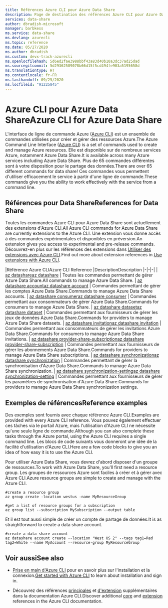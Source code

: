 ```yaml
---
title: Références Azure CLI pour Azure Data Share
description: Page de destination des références Azure CLI pour Azure Data Share
services: data-share
author: dbradish-microsoft
manager: barbkess
ms.service: data-share
ms.devlang: azurecli
ms.topic: reference
ms.date: 05/27/2020
ms.author: dbradish
ms.custom: devx-track-azurecli
ms.openlocfilehash: 5d6ed2fae3988bbf43a83d40b10a3dc37ad25dad
ms.sourcegitcommit: 5d29362589078b66d15f5cd494fe903a5195658d
ms.translationtype: HT
ms.contentlocale: fr-FR
ms.lasthandoff: 09/25/2020
ms.locfileid: "91225845"
---
```

# <a name="azure-cli-for-azure-data-share"></a><span data-ttu-id="63928-103">Azure CLI pour Azure Data Share</span><span class="sxs-lookup"><span data-stu-id="63928-103">Azure CLI for Azure Data Share</span></span>

<span data-ttu-id="63928-104">L'interface de ligne de commande Azure ([Azure CLI](./what-is-azure-cli.md)) est un ensemble de commandes utilisées pour créer et gérer des ressources Azure.</span><span class="sxs-lookup"><span data-stu-id="63928-104">The Azure Command Line Interface ([Azure CLI](./what-is-azure-cli.md)) is a set of commands used to create and manage Azure resources.</span></span>  <span data-ttu-id="63928-105">Elle est disponible sur de nombreux services Azure, notamment Azure Data Share.</span><span class="sxs-lookup"><span data-stu-id="63928-105">It is available across many Azure services including Azure Data Share.</span></span>  <span data-ttu-id="63928-106">Plus de 65 commandes différentes sont à votre disposition pour le partage des données.</span><span class="sxs-lookup"><span data-stu-id="63928-106">There are over 65 different commands for data share!</span></span>  <span data-ttu-id="63928-107">Ces commandes vous permettent d'utiliser efficacement le service à partir d'une ligne de commande.</span><span class="sxs-lookup"><span data-stu-id="63928-107">These commands give you the ability to work effectively with the service from a command line.</span></span>

## <a name="references-for-data-share"></a><span data-ttu-id="63928-108">Références pour Data Share</span><span class="sxs-lookup"><span data-stu-id="63928-108">References for Data Share</span></span>

<span data-ttu-id="63928-109">Toutes les commandes Azure CLI pour Azure Data Share sont actuellement des extensions d'Azure CLI.</span><span class="sxs-lookup"><span data-stu-id="63928-109">All Azure CLI commands for Azure Data Share are currently extensions to the Azure CLI.</span></span>  <span data-ttu-id="63928-110">Une extension vous donne accès à des commandes expérimentales et disponibles en préversion.</span><span class="sxs-lookup"><span data-stu-id="63928-110">An extension gives you access to experimental and pre-release commands.</span></span>  <span data-ttu-id="63928-111">Découvrez-en plus sur les références des extensions dans [Utiliser des extensions avec Azure CLI](./azure-cli-extensions-overview.md).</span><span class="sxs-lookup"><span data-stu-id="63928-111">Find out more about extension references in [Use extensions with Azure CLI](./azure-cli-extensions-overview.md).</span></span>

|<span data-ttu-id="63928-112">Référence Azure CLI</span><span class="sxs-lookup"><span data-stu-id="63928-112">Azure CLI Reference</span></span> |<span data-ttu-id="63928-113">Description</span><span class="sxs-lookup"><span data-stu-id="63928-113">Description</span></span>
|-|-|-|
| [<span data-ttu-id="63928-114">az datashare</span><span class="sxs-lookup"><span data-stu-id="63928-114">az datashare</span></span>](/cli/azure/ext/datashare/datashare) | <span data-ttu-id="63928-115">Toutes les commandes permettant de gérer Azure Data Share.</span><span class="sxs-lookup"><span data-stu-id="63928-115">All commands to manage Azure Data Share.</span></span>
| [<span data-ttu-id="63928-116">az datashare account</span><span class="sxs-lookup"><span data-stu-id="63928-116">az datashare account</span></span>](/cli/azure/ext/datashare/datashare/account) | <span data-ttu-id="63928-117">Commandes permettant de gérer les comptes Azure Data Share.</span><span class="sxs-lookup"><span data-stu-id="63928-117">Commands to manage Azure Data Share accounts.</span></span>
| [<span data-ttu-id="63928-118">az datashare consumer</span><span class="sxs-lookup"><span data-stu-id="63928-118">az datashare consumer</span></span>](/cli/azure/ext/datashare/datashare/consumer) | <span data-ttu-id="63928-119">Commandes permettant aux consommateurs de gérer Azure Data Share.</span><span class="sxs-lookup"><span data-stu-id="63928-119">Commands for consumers to manage Azure Data Share.</span></span>
| [<span data-ttu-id="63928-120">az datashare dataset</span><span class="sxs-lookup"><span data-stu-id="63928-120">az datashare dataset</span></span>](/cli/azure/ext/datashare/datashare/dataset) | <span data-ttu-id="63928-121">Commandes permettant aux fournisseurs de gérer les jeux de données Azure Data Share.</span><span class="sxs-lookup"><span data-stu-id="63928-121">Commands for providers to manage Azure Data Share datasets.</span></span>
| [<span data-ttu-id="63928-122">az datashare invitation</span><span class="sxs-lookup"><span data-stu-id="63928-122">az datashare invitation</span></span>](/cli/azure/ext/datashare/datashare/invitation) | <span data-ttu-id="63928-123">Commandes permettant aux consommateurs de gérer les invitations Azure Data Share.</span><span class="sxs-lookup"><span data-stu-id="63928-123">Commands for consumers to manage Azure Data Share invitations.</span></span>
| [<span data-ttu-id="63928-124">az datashare provider-share-subscription</span><span class="sxs-lookup"><span data-stu-id="63928-124">az datashare provider-share-subscription</span></span>](/cli/azure/ext/datashare/datashare/provider-share-subscription) | <span data-ttu-id="63928-125">Commandes permettant aux fournisseurs de gérer les abonnements Azure Data Share.</span><span class="sxs-lookup"><span data-stu-id="63928-125">Commands for providers to manage Azure Data Share subscriptions.</span></span>
| [<span data-ttu-id="63928-126">az datashare synchronization</span><span class="sxs-lookup"><span data-stu-id="63928-126">az datashare synchronization</span></span>](/cli/azure/ext/datashare/datashare/synchronization)  | <span data-ttu-id="63928-127">Commandes permettant de gérer la synchronisation d'Azure Data Share.</span><span class="sxs-lookup"><span data-stu-id="63928-127">Commands to manage Azure Data Share synchronization.</span></span>
| [<span data-ttu-id="63928-128">az datashare synchronization-setting</span><span class="sxs-lookup"><span data-stu-id="63928-128">az datashare synchronization-setting</span></span>](/cli/azure/ext/datashare/datashare/synchronization-setting)  | <span data-ttu-id="63928-129">Commandes permettant aux fournisseurs de gérer les paramètres de synchronisation d'Azure Data Share.</span><span class="sxs-lookup"><span data-stu-id="63928-129">Commands for providers to manage Azure Data Share synchronization settings.</span></span>

## <a name="reference-examples"></a><span data-ttu-id="63928-130">Exemples de références</span><span class="sxs-lookup"><span data-stu-id="63928-130">Reference examples</span></span>

<span data-ttu-id="63928-131">Des exemples sont fournis avec chaque référence Azure CLI.</span><span class="sxs-lookup"><span data-stu-id="63928-131">Examples are provided with every Azure CLI reference.</span></span> <span data-ttu-id="63928-132">Vous pouvez également effectuer ces tâches via le portail Azure, mais l'utilisation d'Azure CLI ne nécessite qu'une seule ligne de commande.</span><span class="sxs-lookup"><span data-stu-id="63928-132">Although you can also complete these tasks through the Azure portal, using the Azure CLI requires a single command line.</span></span>  <span data-ttu-id="63928-133">Les blocs de code suivants vous donneront une idée de la facilité d'utilisation d'Azure CLI.</span><span class="sxs-lookup"><span data-stu-id="63928-133">Here are a few code blocks to give you an idea of how easy it is to use the Azure CLI.</span></span>

<span data-ttu-id="63928-134">Pour utiliser Azure Data Share, vous devrez d'abord disposer d'un groupe de ressources.</span><span class="sxs-lookup"><span data-stu-id="63928-134">To work with Azure Data Share, you'll first need a resource group.</span></span>  <span data-ttu-id="63928-135">Les groupes de ressources Azure sont faciles à créer et à gérer avec Azure CLI.</span><span class="sxs-lookup"><span data-stu-id="63928-135">Azure resource groups are simple to create and manage with the Azure CLI.</span></span>  

```azurecli
#create a resource group
az group create -location westus -name MyResourceGroup
```

```azurecli
#get a list of resource groups for a subscription
az group list --subscription MySubscription --output table
```

<span data-ttu-id="63928-136">Et il est tout aussi simple de créer un compte de partage de données.</span><span class="sxs-lookup"><span data-stu-id="63928-136">It is as straightforward to create a data share account.</span></span>

```azurecli
#create a data share account
az datashare account create --location "West US 2" --tags tag1=Red tag2=White --name MyAccount --resource-group MyResourceGroup
```

## <a name="see-also"></a><span data-ttu-id="63928-137">Voir aussi</span><span class="sxs-lookup"><span data-stu-id="63928-137">See also</span></span>

* <span data-ttu-id="63928-138">[Prise en main d'Azure CLI](./get-started-with-azure-cli.md) pour en savoir plus sur l'installation et la connexion.</span><span class="sxs-lookup"><span data-stu-id="63928-138">[Get started with Azure CLI](./get-started-with-azure-cli.md) to learn about installation and sign in.</span></span>

* <span data-ttu-id="63928-139">Découvrez des références [principales](/cli/azure/reference-index) et [d'extension](./azure-cli-extensions-list.md) supplémentaires dans la documentation Azure CLI.</span><span class="sxs-lookup"><span data-stu-id="63928-139">Discover additional [core](/cli/azure/reference-index) and [extension](./azure-cli-extensions-list.md) references in the Azure CLI documentation.</span></span>
